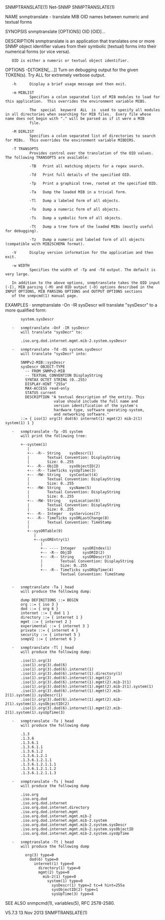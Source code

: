 SNMPTRANSLATE(1)                                                                                   Net-SNMP                                                                                  SNMPTRANSLATE(1)



NAME
       snmptranslate - translate MIB OID names between numeric and textual forms

SYNOPSIS
       snmptranslate [OPTIONS] OID [OID]...

DESCRIPTION
       snmptranslate is an application that translates one or more SNMP object identifier values from their symbolic (textual) forms into their numerical forms (or vice versa).

       OID is either a numeric or textual object identifier.

OPTIONS
       -D[TOKEN[,...]]
               Turn on debugging output for the given TOKEN(s).  Try ALL for extremely verbose output.

       -h      Display a brief usage message and then exit.

       -m MIBLIST
               Specifies a colon separated list of MIB modules to load for this application.  This overrides the environment variable MIBS.

               The  special  keyword  ALL  is  used to specify all modules in all directories when searching for MIB files.  Every file whose name does not begin with "." will be parsed as if it were a MIB
               file.

       -M DIRLIST
               Specifies a colon separated list of directories to search for MIBs.  This overrides the environment variable MIBDIRS.

       -T TRANSOPTS
               Provides control over the translation of the OID values.  The following TRANSOPTS are available:

               -TB   Print all matching objects for a regex search.

               -Td   Print full details of the specified OID.

               -Tp   Print a graphical tree, rooted at the specified OID.

               -Ta   Dump the loaded MIB in a trivial form.

               -Tl   Dump a labeled form of all objects.

               -To   Dump a numeric form of all objects.

               -Ts   Dump a symbolic form of all objects.

               -Tt   Dump a tree form of the loaded MIBs (mostly useful for debugging).

               -Tz   Dump a numeric and labeled form of all objects (compatible with MIB2SCHEMA format).

       -V      Display version information for the application and then exit.

       -w WIDTH
               Specifies the width of -Tp and -Td output. The default is very large.

       In addition to the above options, snmptranslate takes the OID input (-I), MIB parsing (-M) and OID output (-O) options described in the INPUT OPTIONS, MIB PARSING OPTIONS and OUTPUT OPTIONS sections
       of the snmpcmd(1) manual page.

EXAMPLES
       ·   snmptranslate -On -IR sysDescr
           will translate "sysDescr" to a more qualified form:

           system.sysDescr

       ·   snmptranslate -Onf -IR sysDescr
           will translate "sysDecr" to:

           .iso.org.dod.internet.mgmt.mib-2.system.sysDescr

       ·   snmptranslate -Td -OS system.sysDescr
           will translate "sysDecr" into:

           SNMPv2-MIB::sysDescr
           sysDescr OBJECT-TYPE
             -- FROM SNMPv2-MIB
             -- TEXTUAL CONVENTION DisplayString
             SYNTAX OCTET STRING (0..255)
             DISPLAY-HINT "255a"
             MAX-ACCESS read-only
             STATUS current
             DESCRIPTION "A textual description of the entity. This
                          value should include the full name and
                          version identification of the system's
                          hardware type, software operating-system,
                          and networking software."
           ::= { iso(1) org(3) dod(6) internet(1) mgmt(2) mib-2(1) system(1) 1 }

       ·   snmptranslate -Tp -OS system
           will print the following tree:

           +--system(1)
              |
              +-- -R-- String    sysDescr(1)
              |        Textual Convention: DisplayString
              |        Size: 0..255
              +-- -R-- ObjID     sysObjectID(2)
              +-- -R-- TimeTicks sysUpTime(3)
              +-- -RW- String    sysContact(4)
              |        Textual Convention: DisplayString
              |        Size: 0..255
              +-- -RW- String    sysName(5)
              |        Textual Convention: DisplayString
              |        Size: 0..255
              +-- -RW- String    sysLocation(6)
              |        Textual Convention: DisplayString
              |        Size: 0..255
              +-- -R-- Integer   sysServices(7)
              +-- -R-- TimeTicks sysORLastChange(8)
              |        Textual Convention: TimeStamp
              |
              +--sysORTable(9)
                 |
                 +--sysOREntry(1)
                    |
                    +-- ---- Integer   sysORIndex(1)
                    +-- -R-- ObjID     sysORID(2)
                    +-- -R-- String    sysORDescr(3)
                    |        Textual Convention: DisplayString
                    |        Size: 0..255
                    +-- -R-- TimeTicks sysORUpTime(4)
                             Textual Convention: TimeStamp


       ·   snmptranslate -Ta | head
           will produce the following dump:

           dump DEFINITIONS ::= BEGIN
           org ::= { iso 3 }
           dod ::= { org 6 }
           internet ::= { dod 1 }
           directory ::= { internet 1 }
           mgmt ::= { internet 2 }
           experimental ::= { internet 3 }
           private ::= { internet 4 }
           security ::= { internet 5 }
           snmpV2 ::= { internet 6 }

       ·   snmptranslate -Tl | head
           will produce the following dump:

           .iso(1).org(3)
           .iso(1).org(3).dod(6)
           .iso(1).org(3).dod(6).internet(1)
           .iso(1).org(3).dod(6).internet(1).directory(1)
           .iso(1).org(3).dod(6).internet(1).mgmt(2)
           .iso(1).org(3).dod(6).internet(1).mgmt(2).mib-2(1)
           .iso(1).org(3).dod(6).internet(1).mgmt(2).mib-2(1).system(1)
           .iso(1).org(3).dod(6).internet(1).mgmt(2).mib-2(1).system(1).sysDescr(1)
           .iso(1).org(3).dod(6).internet(1).mgmt(2).mib-2(1).system(1).sysObjectID(2)
           .iso(1).org(3).dod(6).internet(1).mgmt(2).mib-2(1).system(1).sysUpTime(3)

       ·   snmptranslate -To | head
           will produce the following dump

           .1.3
           .1.3.6
           .1.3.6.1
           .1.3.6.1.1
           .1.3.6.1.2
           .1.3.6.1.2.1
           .1.3.6.1.2.1.1
           .1.3.6.1.2.1.1.1
           .1.3.6.1.2.1.1.2
           .1.3.6.1.2.1.1.3

       ·   snmptranslate -Ts | head
           will produce the following dump

           .iso.org
           .iso.org.dod
           .iso.org.dod.internet
           .iso.org.dod.internet.directory
           .iso.org.dod.internet.mgmt
           .iso.org.dod.internet.mgmt.mib-2
           .iso.org.dod.internet.mgmt.mib-2.system
           .iso.org.dod.internet.mgmt.mib-2.system.sysDescr
           .iso.org.dod.internet.mgmt.mib-2.system.sysObjectID
           .iso.org.dod.internet.mgmt.mib-2.system.sysUpTime

       ·   snmptranslate -Tt | head
           will produce the following dump

             org(3) type=0
               dod(6) type=0
                 internet(1) type=0
                   directory(1) type=0
                   mgmt(2) type=0
                     mib-2(1) type=0
                       system(1) type=0
                         sysDescr(1) type=2 tc=4 hint=255a
                         sysObjectID(2) type=1
                         sysUpTime(3) type=8

SEE ALSO
       snmpcmd(1), variables(5), RFC 2578-2580.



V5.7.3                                                                                           13 Nov 2013                                                                                 SNMPTRANSLATE(1)
